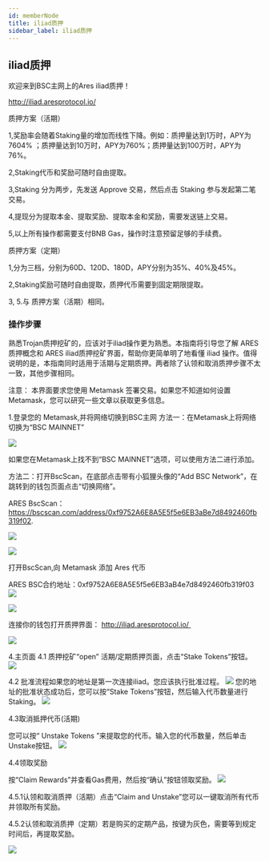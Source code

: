 ```yaml
---
id: memberNode
title: iliad质押
sidebar_label: iliad质押
---
```


## iliad质押

欢迎来到BSC主网上的Ares iliad质押！

http://iliad.aresprotocol.io/

质押方案（活期）

1,奖励率会随着Staking量的增加而线性下降。例如：质押量达到1万时，APY为7604% ；质押量达到10万时，APY为760%；质押量达到100万时，APY为76%。

2,Staking代币和奖励可随时自由提取。

3,Staking 分为两步，先发送 Approve 交易，然后点击 Staking 参与发起第二笔交易。

4,提现分为提取本金、提取奖励、提取本金和奖励，需要发送链上交易。

5,以上所有操作都需要支付BNB Gas，操作时注意预留足够的手续费。

质押方案（定期）

1,分为三档，分别为60D、120D、180D，APY分别为35%、40%及45%。

2,Staking奖励可随时自由提取，质押代币需要到固定期限提取。

3, 5.与 质押方案（活期）相同。


### 操作步骤

熟悉Trojan质押挖矿的，应该对于iliad操作更为熟悉。本指南将引导您了解 ARES 质押概念和 ARES iliad质押挖矿界面，帮助你更简单明了地看懂 iliad 操作。值得说明的是，本指南同时适用于活期与定期质押。两者除了认领和取消质押步骤不太一致，其他步骤相同。

注意： 本界面要求您使用 Metamask 签署交易。如果您不知道如何设置 Metamask，您可以研究一些文章以获取更多信息。

1.登录您的 Metamask,并将网络切换到BSC主网
方法一：在Metamask上将网络切换为“BSC MAINNET”

![](assets/build/10.png)

如果您在Metamask上找不到“BSC MAINNET”选项，可以使用方法二进行添加。

方法二：打开BscScan，在底部点击带有小狐狸头像的“Add BSC Network”，在跳转到的钱包页面点击“切换网络”。

ARES BscScan：https://bscscan.com/address/0xf9752A6E8A5E5f5e6EB3aBe7d8492460fb319f02. 

![](assets/build/11.png)

![](assets/build/12.png)

打开BscScan,向 Metamask 添加 Ares 代币

ARES BSC合约地址：0xf9752A6E8A5E5f5e6EB3aB4e7d8492460fb319f03
![](assets/build/13.png)

![](assets/build/14.png)

连接你的钱包打开质押界面：
http://iliad.aresprotocol.io/ 

![](assets/build/15.png)


4.主页面 
4.1 质押挖矿“open” 活期/定期质押页面，点击“Stake Tokens”按钮。
![](assets/build/16.png)

4.2 批准流程如果您的地址是第一次连接iliad。您应该执行批准过程。
![](assets/build/17.png)
您的地址的批准状态成功后，您可以按“Stake Tokens”按钮，然后输入代币数量进行Staking。
![](assets/build/18.png)

4.3取消抵押代币(活期)

您可以按“ Unstake Tokens ”来提取您的代币。输入您的代币数量，然后单击Unstake按钮。
![](assets/build/19.png)

4.4领取奖励

按“Claim Rewards”并查看Gas费用，然后按“确认”按钮领取奖励。
![](assets/build/20.png)

4.5.1认领和取消质押（活期）点击“Claim and Unstake”您可以一键取消所有代币并领取所有奖励。

4.5.2认领和取消质押（定期）若是购买的定期产品，按键为灰色，需要等到规定时间后，再提取奖励。

![](assets/build/21.png)